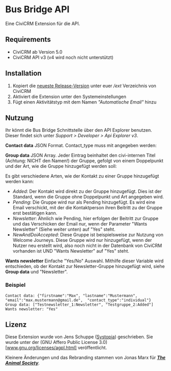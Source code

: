 # Bus Bridge API

Eine CiviCRM Extension für die API.

## Requirements

- CiviCRM ab Version 5.0
- CiviCRM API v3 (v4 wird noch nicht unterstützt)

## Installation

1. Kopiert die [neueste Release-Version](https://github.com/jonasTAS/Bus-Bridge/releases) unter euer */ext* Verzeichnis von CiviCRM
2. Aktiviert die Extension unter den Systemeinstellungen
3. Fügt einen Aktivitätstyp mit dem Namen *"Automatische Email"* hinzu

## Nutzung

Ihr könnt die Bus Bridge Schnittstelle über den API Explorer benutzen. Dieser findet sich unter *Support > Developer > Api Explorer v3*.

**Contact data**
JSON Format. Contact_type muss mit angegeben werden:


**Group data**
JSON Array. Jeder Eintrag beinhaltet den civi-internen Titel (Achtung: NICHT den Namen!) der Gruppe, gefolgt von einem Doppelpunkt und der Art, wie die Gruppe hinzugefügt werden soll:

Es gibt verschiedene Arten, wie der Kontakt zu einer Gruppe hinzugefügt werden kann:
- *Added*: Der Kontakt wird direkt zu der Gruppe hinzugefügt. Dies ist der Standard, wenn die Gruppe ohne Doppelpunkt und Art angegeben wird.
- *Pending*: Die Gruppe wird nur als Pending hinzugefügt. Es wird eine Email verschickt, mit der die Kontaktperson ihren Beitritt zu der Gruppe erst bestätigen kann.
- *Newsletter*: Ähnlich wie Pending, hier erfolgen der Beitritt zur Gruppe und das Verschicken der Email nur, wenn der Parameter "Wants Newsletter" (Siehe weiter unten) auf "Yes" steht.
- *NewAndDoiAccepted*: Diese Gruppe ist beispielsweise zur Nutzung von Welcome Journeys. Diese Gruppe wird nur hinzugefügt, wenn der Nutzer neu erstellt wird, also noch nicht in der Datenbank von CiviCRM vorhanden ist UND "Wants Newsletter" auf "Yes" steht.

**Wants newsletter**
Einfache "Yes/No" Auswahl. Mithilfe dieser Variable wird entschieden, ob der Kontakt zur Newsletter-Gruppe hinzugefügt wird, siehe **Group data** und "Newsletter".

### Beispiel
```
Contact data: {"firstname":"Max", "lastname":"Mustermann", "email":"max.mustermann@gmail.de",  "contact_type":"individual"}
Group data: ["Testnewsletter_1:Newsletter", "Testgruppe_2:Added"]
Wants newsletter: "Yes"
```

## Lizenz

Diese Extension wurde von Jens Schuppe ([Systopia](https://systopia.de)) geschrieben. Sie wurde unter der (GNU Affero Public License 3.0)[www.gnu.org/licenses/agpl.html] veröffentlicht.

Kleinere Änderungen und das Rebranding stammen von Jonas Marx für ***[The Animal Society](https://animalsociety.de)***.
